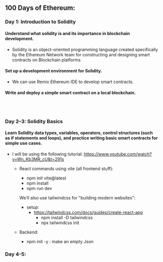 ## 100 Days of Ethereum:

### Day 1: Introduction to Solidity

#### Understand what solidity is and its importance in blockchain development.

- Solidity is an object-oriented programming language created specifically by the Ethereum Network team for constructing and designing smart contracts on Blockchain platforms

#### Set up a development environment for Solidity.

- We can use Remix Ethereum IDE to develop smart contracts.

#### Write and deploy a simple smart contract on a local blockchain.

<br>
<br>

### Day 2–3: Solidity Basics

#### Learn Solidity data types, variables, operators, control structures (such as if statements and loops), and practice writing basic smart contracts for simple use cases.

- I will be using the following tutorial:
  https://www.youtube.com/watch?v=Wn_Kb3MR_cU&t=291s

  - React commands using vite (all frontend stuff):

    - npm init vite@latest
    - npm install
    - npm run dev

    We'll also use tailwindcss for "building modern websites":

    - setup:
      - https://tailwindcss.com/docs/guides/create-react-app
        - npm install -D tailwindcss
        - npx tailwindcss init

  - Backend:
    - npm init -y : make an empty Json

### Day 4-5:
